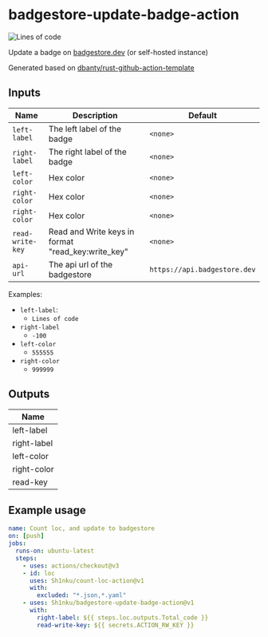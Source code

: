 # badgestore-update-badge-action

![Lines of code](https://api.badgestore.dev/badge/a5d8648096584f2f/local)

Update a badge on [badgestore.dev](https://badgestore.dev) (or self-hosted instance)

Generated based on [dbanty/rust-github-action-template](https://github.com/dbanty/rust-github-action-template)

## Inputs
| Name             | Description                                        | Default                      |
|------------------|----------------------------------------------------|------------------------------|
| `left-label`     | The left label of the badge                        | `<none>`                     |
| `right-label`    | The right label of the badge                       | `<none>`                     |
| `left-color`     | Hex color                                          | `<none>`                     |
| `right-color`    | Hex color                                          | `<none>`                     |
| `right-color`    | Hex color                                          | `<none>`                     |
| `read-write-key` | Read and Write keys in format "read_key:write_key" | `<none>`                     |
| `api-url`        | The api url of the badgestore                      | `https://api.badgestore.dev` |

Examples:
- `left-label`:
  - `Lines of code`
- `right-label`
  - `-100`
- `left-color`
  - `555555`
- `right-color`
  - `999999`

## Outputs
| Name        |
|-------------|
| left-label  |
| right-label |
| left-color  |
| right-color |
| read-key    |

## Example usage
```yaml
name: Count loc, and update to badgestore
on: [push]
jobs:
  runs-on: ubuntu-latest
  steps:
    - uses: actions/checkout@v3
    - id: loc
      uses: Sh1nku/count-loc-action@v1
      with:
        excluded: "*.json,*.yaml"
    - uses: Sh1nku/badgestore-update-badge-action@v1
      with:
        right-label: ${{ steps.loc.outputs.Total_code }}
        read-write-key: ${{ secrets.ACTION_RW_KEY }}
```